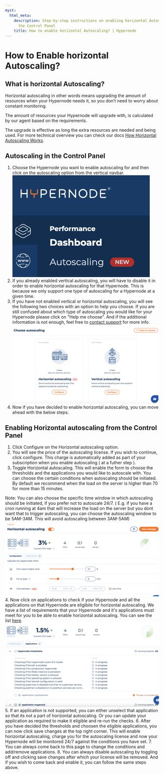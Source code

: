 ```yaml
---
myst:
  html_meta:
    description: Step-by-step instructions on enabling horizontal Autoscaling through
      the Control Panel
    title: How to enable horizontal Autoscaling? | Hypernode
---
```


# How to Enable horizontal Autoscaling?

## What is horizontal Autoscaling?

Horizontal autoscaling in other words means upgrading the amount of resources when your Hypernode needs it, so you don’t need to worry about constant monitoring.

The amount of resources your Hypernode will upgrade with, is calculated by our agent based on the requirements.

The upgrade is effective as long the extra resources are needed and being used. For more technical overview you can check our docs [How Horizontal Autoscaling Works](how-does-horizontal-autoscaling-work.md).


## Autoscaling in the Control Panel

1. Choose the Hypernode you want to enable autoscaling for and then click on the autoscaling option from the vertical navbar.
![Choose autoscaling - Navbar](_res/autoscaling-navbar.png)
2. If you already enabled vertical autoscaling, you will have to disable it in order to enable horizontal autoscaling for that Hypernode. This is because we only support one type of autoscaling for a Hypernode at a given time.
3. If you have not enabled vertical or horizontal autoscaling, you will see the following two choices with an option to help you choose. If you are still confused about which type of autoscaling you would like for your Hypernode please click on "Help me choose". And if the additional information is not enough, feel free to [contact support](https://www.hypernode.com/en/contact/) for more info.
![Choose autoscaling options](./_res/autoscaling-options.png)
4. Now if you have decided to enable horizontal autoscaling, you can move ahead with the below steps.

## Enabling Horizontal autoscaling from the Control Panel

1. Click Configure on the Horizontal autoscaling option.
2. You will see the price of the autoscaling license. If you wish to continue, click configure. This charge is automatically added as part of your subscription when you enable autoscaling ( at a futher step ).
3. Toggle Horizontal autoscaling. This will enable the form to choose the thresholds and the applications you would like to autoscale with. You can choose the certain conditions when autoscaling should be initiated. By default we recommend when the load on the server is higher than 70 for more than 15 minutes.

Note: You can also choose the specific time window in which autoscaling should be initiated, if you prefer not to autoscale 24/7. ( E.g. if you have a cron running at 4am that will increase the load on the server but you dont want that to trigger autoscaling, you can choose the autoscaling window to be 5AM-3AM. This will avoid autoscaling between 3AM-5AM)
![Autoscaling toggled](_res/autoscaling-toggled.png)
4. Now click on applications to check if your Hypernode and all the applications on that Hypernode are eligibile for horizontal autoscaling. We have a list of requirements that your Hypernode and it's applications must meet for you to be able to enable horizontal autoscaling. You can see the list [here](https://www.hypernode.com/).
![Autoscaling eligibility checks](_res/autoscaling-eligchecks.png)
5. If an application is not supported, you can either unselect that application so that its not a part of horizontal autoscaling. Or you can update your application as required to make it eligible and re-run the checks.
6. After you have decided the thresholds and choosen the eligible applications, you can now click save changes at the top right corner. This will enable horizontal autoscaling, charge you for the autoscaling license and now your Hypernode will be monitored 24/7 against the conditions you have set.
7. You can always come back to this page to change the conditions and add/remove applications.
8. You can always disable autoscaling by toggling off and clicking save changes after which your license will be removed. And if you wish to come back and enable it, you can follow the same steps above.
